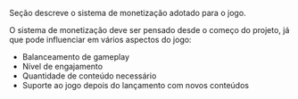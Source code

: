 Seção descreve o sistema de monetização adotado para o jogo. 

O sistema de monetização deve ser pensado desde o começo do projeto, já que pode influenciar em vários aspectos do jogo: 

- Balanceamento de gameplay
- Nível de engajamento
- Quantidade de conteúdo necessário
- Suporte ao jogo depois do lançamento com novos conteúdos